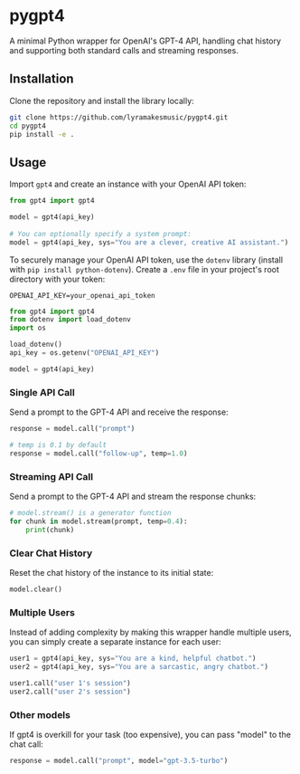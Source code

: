 # pygpt4

A minimal Python wrapper for OpenAI's GPT-4 API, handling chat history and supporting both standard calls and streaming responses.

## Installation

Clone the repository and install the library locally:

```bash
git clone https://github.com/lyramakesmusic/pygpt4.git
cd pygpt4
pip install -e .
```

## Usage

Import `gpt4` and create an instance with your OpenAI API token:

```python
from gpt4 import gpt4

model = gpt4(api_key)
   
# You can optionally specify a system prompt:
model = gpt4(api_key, sys="You are a clever, creative AI assistant.")
```

To securely manage your OpenAI API token, use the `dotenv` library (install with `pip install python-dotenv`). Create a `.env` file in your project's root directory with your token: 

`OPENAI_API_KEY=your_openai_api_token`

   ```python
   from gpt4 import gpt4
   from dotenv import load_dotenv
   import os

   load_dotenv()
   api_key = os.getenv("OPENAI_API_KEY")

   model = gpt4(api_key)
   ```

### Single API Call

Send a prompt to the GPT-4 API and receive the response:

```python
response = model.call("prompt")

# temp is 0.1 by default
response = model.call("follow-up", temp=1.0)
```

### Streaming API Call

Send a prompt to the GPT-4 API and stream the response chunks:

```python
# model.stream() is a generator function
for chunk in model.stream(prompt, temp=0.4):
    print(chunk)
```

### Clear Chat History

Reset the chat history of the instance to its initial state:

```python
model.clear()
```

### Multiple Users

Instead of adding complexity by making this wrapper handle multiple users, you can simply create a separate instance for each user:

```python
user1 = gpt4(api_key, sys="You are a kind, helpful chatbot.")
user2 = gpt4(api_key, sys="You are a sarcastic, angry chatbot.")

user1.call("user 1's session")
user2.call("user 2's session")
```

### Other models

If gpt4 is overkill for your task (too expensive), you can pass "model" to the chat call:

```python
response = model.call("prompt", model="gpt-3.5-turbo")
```
